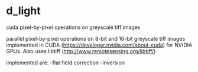 # d_light
cuda pixel-by-pixel operations on greyscale tiff images

parallel pixel-by-pixel operations on 8-bit and 16-bit greyscale tiff images implemented in CUDA (https://developer.nvidia.com/about-cuda) for NVIDIA GPUs.
Also uses libtiff (http://www.remotesensing.org/libtiff/)

implemented are:
  -flat field correction
  -inversion
  
